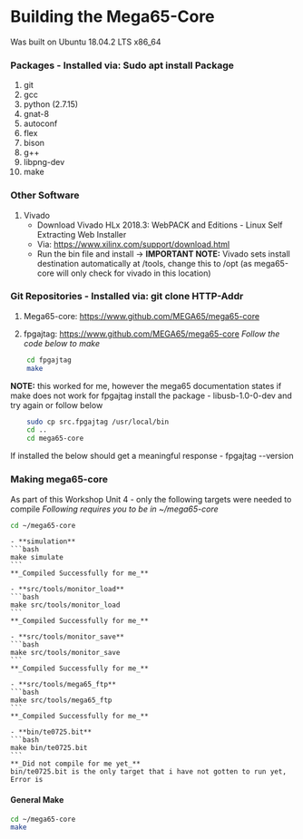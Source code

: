 # Building the Mega65-Core
Was built on Ubuntu 18.04.2 LTS x86_64

### Packages - Installed via: Sudo apt install Package
1. git 
2. gcc
3. python (2.7.15)
4. gnat-8
5. autoconf
6. flex
7. bison
8. g++
9. libpng-dev
10. make

### Other Software
1. Vivado
	- Download Vivado HLx 2018.3: WebPACK and Editions - Linux Self Extracting Web Installer
	- Via: https://www.xilinx.com/support/download.html
	- Run the bin file and install -> **IMPORTANT NOTE:** Vivado sets install destination automatically at /tools, change this to /opt (as mega65-core will only check for  vivado in this location) 

### Git Repositories - Installed via: git clone HTTP-Addr
1. Mega65-core: https://www.github.com/MEGA65/mega65-core

2. fpgajtag: https://www.github.com/MEGA65/mega65-core
*Follow the code below to make*
```bash	
	cd fpgajtag
	make
```

**NOTE:** this worked for me, however the mega65 documentation states if make does not work for fpgajtag install the package - libusb-1.0-0-dev and try again or follow below
```bash
	sudo cp src.fpgajtag /usr/local/bin
	cd ..
	cd mega65-core
```

If installed the below should get a meaningful response
	- fpgajtag --version

### Making mega65-core
As part of this Workshop Unit 4 - only the following targets were needed to compile
*Following requires you to be in ~/mega65-core*
```bash
cd ~/mega65-core
```
	- **simulation**
	```bash
	make simulate
	```
	**_Compiled Successfully for me_**

	- **src/tools/monitor_load**
	```bash
	make src/tools/monitor_load
	```
	**_Compiled Successfully for me_**

	- **src/tools/monitor_save**
	```bash
	make src/tools/monitor_save
	```
	**_Compiled Successfully for me_**

	- **src/tools/mega65_ftp**
	```bash
	make src/tools/mega65_ftp
	```
	**_Compiled Successfully for me_**

	- **bin/te0725.bit**
	```bash
	make bin/te0725.bit
	```
	**_Did not compile for me yet_**
	bin/te0725.bit is the only target that i have not gotten to run yet, Error is

#### General Make
```bash
cd ~/mega65-core
make
```


